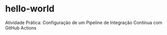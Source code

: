 # hello-world
Atividade Prática: Configuração de um Pipeline de Integração  Contínua com GitHub Actions
